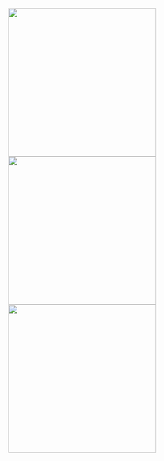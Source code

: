 

<img src="https://github.com/kevadiyaharshita/OTTPlatform_App/assets/133105068/60d843c4-f2cf-40ed-a359-fb7bcbbbe207" width="300px">
<img src="https://github.com/kevadiyaharshita/OTTPlatform_App/assets/133105068/75eb6474-5096-45a1-b5a3-b7d8847a8eb3" width="300px">
<img src="https://github.com/kevadiyaharshita/OTTPlatform_App/assets/133105068/744f8725-9fee-4123-9200-118088542705" width="300px">


